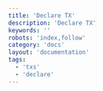 ```yaml
---
title: 'Declare TX'
description: 'Declare TX'
keywords: ''
robots: 'index,follow'
category: 'docs'
layout: 'documentation'
tags:
  - 'txs'
  - 'declare'
---
```


